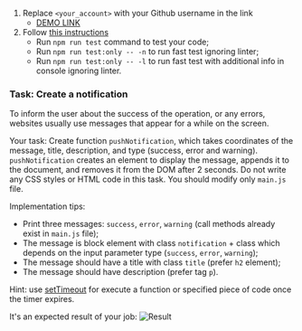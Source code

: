 1. Replace `<your_account>` with your Github username in the link
    - [DEMO LINK](https://MarkShapka.github.io/js_notification_DOM/)
2. Follow [this instructions](https://mate-academy.github.io/layout_task-guideline/)
    - Run `npm run test` command to test your code;
    - Run `npm run test:only -- -n` to run fast test ignoring linter;
    - Run `npm run test:only -- -l` to run fast test with additional info in console ignoring linter.

### Task: Create a notification

To inform the user about the success of the operation, or any errors, websites usually use messages that appear for a while on the screen.

Your task: Create function `pushNotification`, which takes coordinates of the message, title, description, and type 
(success, error and warning). `pushNotification` creates an element to display the message, appends it to the document, and removes it from the DOM after 2 seconds.
Do not write any CSS styles or HTML code in this task. You should modify only `main.js` file.

Implementation tips:
- Print three messages: `success`, `error`, `warning` (call methods already exist in `main.js` file);
- The message is block element with class `notification` + class which depends on the input parameter type (`success`, `error`, `warning`); 
- The message should have a title with class `title` (prefer `h2` element);
- The message should have description (prefer tag `p`).

Hint: use [setTimeout](https://developer.mozilla.org/en-US/docs/Web/API/WindowOrWorkerGlobalScope/setTimeout) for execute a function or specified piece of code once the timer expires.

It's an expected result of your job:
![Result](./src/images/result.png)
